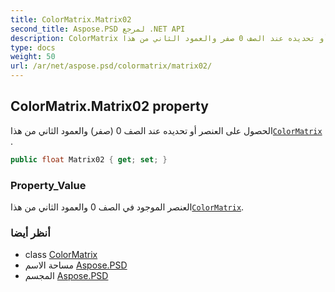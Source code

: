 ```yaml
---
title: ColorMatrix.Matrix02
second_title: Aspose.PSD لمرجع .NET API
description: ColorMatrix ملكية. الحصول على العنصر أو تحديده عند الصف 0 صفر والعمود الثاني من هذاColorMatrix .
type: docs
weight: 50
url: /ar/net/aspose.psd/colormatrix/matrix02/
---
```

## ColorMatrix.Matrix02 property

الحصول على العنصر أو تحديده عند الصف 0 (صفر) والعمود الثاني من هذا[`ColorMatrix`](../) .

```csharp
public float Matrix02 { get; set; }
```

### Property_Value

العنصر الموجود في الصف 0 والعمود الثاني من هذا[`ColorMatrix`](../).

### أنظر أيضا

* class [ColorMatrix](../)
* مساحة الاسم [Aspose.PSD](../../colormatrix/)
* المجسم [Aspose.PSD](../../../)


